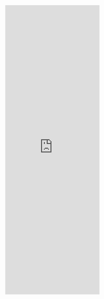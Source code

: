 <!DOCTYPE html>
<html lange = "en">
  <body>
    <iframe id="video-frame" src="https://www.youtube-nocookie.com/embed/dQw4w9WgXcQ?&amp;enablejsapi=1&amp;autoplay=1&amp;mute=0" allow="accelerometer; autoplay; clipboard-write; encrypted-media; gyroscope; picture-in-picture" allowfullscreen="" height="921" frameborder="0"></iframe>
  </body>
</html>
